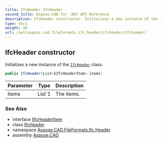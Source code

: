 ```yaml
---
title: IfcHeader.IfcHeader
second_title: Aspose.CAD for .NET API Reference
description: IfcHeader constructor. Initializes a new instance of the IfcHeader class
type: docs
weight: 10
url: /net/aspose.cad.fileformats.ifc.header/ifcheader/ifcheader/
---
```

## IfcHeader constructor

Initializes a new instance of the [`IfcHeader`](../) class.

```csharp
public IfcHeader(List<IIfcHeaderItem> items)
```

| Parameter | Type | Description |
| --- | --- | --- |
| items | List`1 | The items. |

### See Also

* interface [IIfcHeaderItem](../../iifcheaderitem/)
* class [IfcHeader](../)
* namespace [Aspose.CAD.FileFormats.Ifc.Header](../../ifcheader/)
* assembly [Aspose.CAD](../../../)


